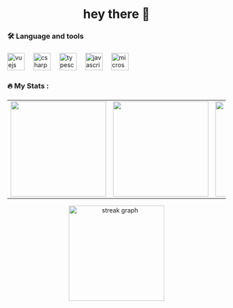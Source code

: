 <!--
<table>
    <tr>
        <td align="center">
            <img src="https://github-readme-stats-lake-nine.vercel.app/api?username=kadirkiras&count_private=true&show_icons=true&theme=gotham"/>
        </td>
         <td align="center">
            <img src="https://github-readme-stats-lake-nine.vercel.app/api/top-langs/?username=kadirkiras&theme=gotham&layout=compact&langs_count=8" />
        </td>
    </tr>
</table>
-->
<!--
**kadirkiras/kadirkiras** is a ✨ _special_ ✨ repository because its `README.md` (this file) appears on your GitHub profile.

Here are some ideas to get you started:

- 🔭 I’m currently working on ...
- 🌱 I’m currently learning ...
- 👯 I’m looking to collaborate on ...
- 🤔 I’m looking for help with ...
- 💬 Ask me about ...
- 📫 How to reach me: ...
- 😄 Pronouns: ...
- ⚡ Fun fact: ...
-->
<!--
<div align="center">
  <img src="https://cdn.jsdelivr.net/gh/devicons/devicon/icons/vuejs/vuejs-original.svg" height="30" alt="Vue.js Logo" />
  <img width="100" />
  <img src="https://cdn.jsdelivr.net/gh/devicons/devicon/icons/csharp/csharp-plain.svg" height="30" alt="C# Logo" />
  <img width="100" />
  <img src="https://cdn.jsdelivr.net/gh/devicons/devicon/icons/typescript/typescript-plain.svg" height="30" alt="TypeScript Logo" />
  <img width="100" />
  <img src="https://cdn.jsdelivr.net/gh/devicons/devicon/icons/javascript/javascript-plain.svg" height="30" alt="JavaScript Logo" />
  <img width="100" />
  <img src="https://cdn.jsdelivr.net/gh/devicons/devicon/icons/microsoftsqlserver/microsoftsqlserver-plain.svg" height="30" alt="SQL Server Logo" />
</div>
<!-- <hr> -->
<!-- <div align="center"> -->
<!--   <img src="https://github-readme-stats.vercel.app/api?username=kadirkiras&show_icons=true&include_all_commits=true&count_private=true&theme=dark&hide_border=true" height="150" alt="Stats Graph" /> -->
<!--      <img src="https://streak-stats.demolab.com?user=kadirkiras&theme=dark&hide_border=true" height="150" alt="Streak Graph" />
   <img src="https://github-readme-stats.vercel.app/api/top-langs?username=kadirkiras&layout=compact&card_width=320&langs_count=5&theme=dark&hide_border=true" height="150" alt="Languages Graph" />
</div>

<div align="center">
 
</div> -->

      




<h1 align="center">hey there 👋</h1>

###


<h3 align="left">🛠 Language and tools</h3>

###

<div align="left">
  <img src="https://cdn.jsdelivr.net/gh/devicons/devicon/icons/vuejs/vuejs-original.svg" height="40" alt="vuejs logo"  />
  <img width="12" />
  <img src="https://cdn.jsdelivr.net/gh/devicons/devicon/icons/csharp/csharp-plain.svg" height="40" alt="csharp logo"  />
  <img width="12" />
  <img src="https://cdn.jsdelivr.net/gh/devicons/devicon/icons/typescript/typescript-plain.svg" height="40" alt="typescript logo"  />
  <img width="12" />
  <img src="https://cdn.jsdelivr.net/gh/devicons/devicon/icons/javascript/javascript-plain.svg" height="40" alt="javascript logo"  />
  <img width="12" />
  <img src="https://cdn.jsdelivr.net/gh/devicons/devicon/icons/microsoftsqlserver/microsoftsqlserver-plain.svg" height="40" alt="microsoftsqlserver logo"  />
</div>

###

<h3 align="left">🔥   My Stats :</h3>

###

<table>
    <tr>
        <td align="center">
         <img src="https://github-readme-stats-lake-nine.vercel.app/api?username=kadirkiras&count_private=true&show_icons=true&theme=dark" height="220"/>
        </td>
         <td align="center">
            <img src="https://github-readme-stats-lake-nine.vercel.app/api/top-langs/?username=kadirkiras&theme=dark&layout=compact&langs_count=8" height="220" />
        </td>
           <td align="center">
            <img src="https://streak-stats.demolab.com?user=kadirkiras&locale=en&mode=daily&theme=dark&hide_border=false&border_radius=5&order=3" height="220" alt="streak graph"  />
        </td>
    </tr>
</table>

<div align="center">
  <img src="https://streak-stats.demolab.com?user=kadirkiras&locale=en&mode=daily&theme=dark&hide_border=false&border_radius=5&order=3" height="220" alt="streak graph"  />
</div>

###
